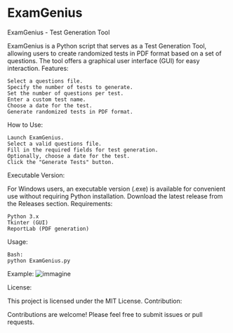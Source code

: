 # ExamGenius

ExamGenius - Test Generation Tool

ExamGenius is a Python script that serves as a Test Generation Tool, allowing users to create randomized tests in PDF format based on a set of questions. The tool offers a graphical user interface (GUI) for easy interaction.
Features:

    Select a questions file.
    Specify the number of tests to generate.
    Set the number of questions per test.
    Enter a custom test name.
    Choose a date for the test.
    Generate randomized tests in PDF format.

How to Use:

    Launch ExamGenius.
    Select a valid questions file.
    Fill in the required fields for test generation.
    Optionally, choose a date for the test.
    Click the "Generate Tests" button.

Executable Version:

For Windows users, an executable version (.exe) is available for convenient use without requiring Python installation. Download the latest release from the Releases section.
Requirements:

    Python 3.x
    Tkinter (GUI)
    ReportLab (PDF generation)

Usage:

    Bash: 
    python ExamGenius.py
    


Example:
![immagine](https://github.com/naltamura/ExamGenius/assets/97169711/ce0f0c06-d2ec-44db-bddc-9f11f297855f)

    
License:

This project is licensed under the MIT License.
Contribution:

Contributions are welcome! Please feel free to submit issues or pull requests.
